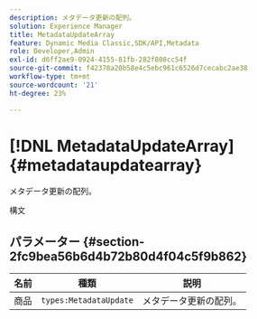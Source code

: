 ```yaml
---
description: メタデータ更新の配列。
solution: Experience Manager
title: MetadataUpdateArray
feature: Dynamic Media Classic,SDK/API,Metadata
role: Developer,Admin
exl-id: d6ff2ae9-0924-4155-81fb-282f808cc54f
source-git-commit: f42378a20b58e4c5ebc961c6526d7cecabc2ae38
workflow-type: tm+mt
source-wordcount: '21'
ht-degree: 23%

---
```


# [!DNL MetadataUpdateArray]{#metadataupdatearray}

メタデータ更新の配列。

構文

## パラメーター {#section-2fc9bea56b6d4b72b80d4f04c5f9b862}

| 名前 | 種類 | 説明 |
|---|---|---|
| 商品 | `types:MetadataUpdate` | メタデータ更新の配列。 |
